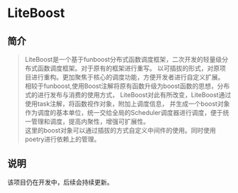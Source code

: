 # LiteBoost

## 简介

> LiteBoost是一个基于funboost分布式函数调度框架，二次开发的轻量级分布式函数调度框架。对于原有的框架进行重写。
> 以可插拔的形式，对原项目进行重构。更加聚焦于核心的调度功能，方便开发者进行自定义扩展。
> 相较于funboost,使用Boost注解将原有函数升级为boost函数的思想，分布式的进行发布与消费的使用方式，
> LiteBoost对此有所改变，LiteBoost通过使用task注解，将函数视作对象，附加上调度信息，
> 并生成一个boost对象作为调度的基本单位，统一交给全局的Scheduler调度器进行调度，便于统一管理和调度，提高内聚性，增强可扩展性。
> <br>
> 这里的boost对象可以通过插拔的方式自定义中间件的使用。同时使用poetry进行依赖上的管理。
## 说明

该项目仍在开发中，后续会持续更新。